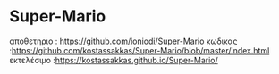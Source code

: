 # Super-Mario
αποθετηριο : https://github.com/ioniodi/Super-Mario
κωδικας :https://github.com/kostassakkas/Super-Mario/blob/master/index.html
εκτελέσιμο :https://kostassakkas.github.io/Super-Mario/
